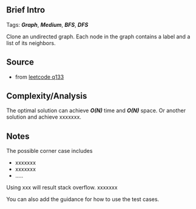 [comment]: <> (This is a comment, it will not be included. For every question commit to the repository, you should put this readme file in the question/problem folder as a readme file, rename it to README.md)

## Brief Intro
Tags: ___Graph___, ___Medium___, ___BFS___, ___DFS___

Clone an undirected graph. Each node in the graph contains a label and a list of its neighbors.

## Source
* from [leetcode q133](https://leetcode.com/problems/clone-graph "Clone Graph")

## Complexity/Analysis
The optimal solution can achieve ___O(N)___ time and ___O(N)___ space. Or another solution and achieve xxxxxxx.

## Notes
The possible corner case includes
* xxxxxxx
* xxxxxxx
* .....

Using xxx will result stack overflow. xxxxxxx

You can also add the guidance for how to use the test cases.
